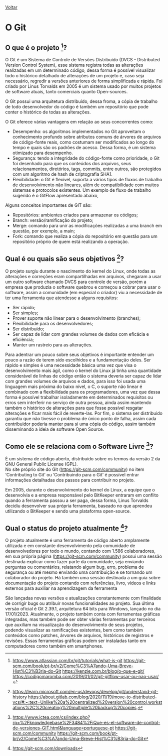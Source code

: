 [Voltar](intro.md)

# O Git

## O que é o projeto [^1]? 


O Git é um Sistema de Controle de Versões Distribuído (DVCS - Distributed Version Control System), esse sistema registra todas as alterações realizadas em um determinado código, dessa forma é possível visualizar todo o histórico detalhado de alterações de um projeto e, caso seja necessário, regredir a versões anteriores de forma simplificada e rápida. Foi criado por Linus Torvalds em 2005 é um sistema usado por muitos projetos de software atuais, tanto comerciais quanto Open-sources. 

O Git possui uma arquitetura distribuído, dessa froma, a cópia de trabalho de todo desenvolvedor do código é também um repositório que pode conter o histórico de todas as alterações. 

O Git oferece várias vantagens em relação ao seus concorrentes como: 

- Desempenho: os algoritmos implementados no Git aproveitam o conhecimento profundo sobre atributos comuns de árvores de arquivos de código-fonte reais, como costumam ser modificados ao longo do tempo e quais são os padrões de acesso. Dessa forma, é um sistema otimizado para desempenho. 
- Segurança: tendo a integridade do código-fonte como prioridade, o Git foi desenhado para que os conteúdos dos arquivos, seus relacionamentos, diretórios, tags, commits, entre outros, são protegidos com um algoritmo de hash de criptografia SHA1. 
- Flexibilidade: o Git é flexível, suporta a vários tipos de fluxos de trabalho de desenvolvimento não lineares, além de compatibilidade com muitos sistemas e protocolos existentes. Um exemplo de fluxo de trabalho sugerido é o GitFlow apresentado abaixo, 

Alguns conceitos importantes de GIT são: 

- Repositórios: ambientes criados para armazenar os códigos;
- Branch: versão/ramificação do projeto;
- Merge: comando para unir as modificações realizadas a  uma branch em questão, por exemplo, a main;
- Fork: comando que realiza a cópia do repositório em questão para um repositório próprio de quem está realizando a operação.

## Qual é ou quais são seus objetivos [^2]? 

O projeto surgiu durante o nascimento do kernel do Linux, onde todas as alterações e correções eram compartilhadas em arquivos, chegaram a usar um outro software chamado DVCS para controle de versão, porém a empresa que produzia o software quebrou e começou a cobrar para usar o software, assim a comunidade (em especial o criador) viu a necessidade de ter uma ferramenta que atendesse a alguns requisitos:

- Ser rápido;
- Ser simples;
- Prover suporte não linear para o desenvolvimento (branches);
- Flexibilidade para os desenvolvedores;
- Ser distribuído;
- Ser capaz de lidar com grandes volumes de dados com eficácia e eficiência;
- Manter um rastreio para as alterações.


Para adentrar um pouco sobre seus objetivos é importante entender um pouco a razão de terem sido escolhidos e a fundamentação deles. Ser rápido e simples é uma necessidade básica uma vez que visa o desenvolvimento mais ágil, como o kernel do Linux já tinha uma quantidade considerável de linhas de código então o sistema deveria ser capaz de lidar com grandes volumes de arquivos e dados, para isso foi usada uma linguagem mais próxima do baixo nível, o C, o suporte não linear é combinado com a flexibilidade para os programadores, uma vez que dessa forma é possível trabalhar isoladamente em determinados requisitos ou erros sem interferir no serviço de outra pessoa, ainda assim mantendo também o histórico de alterações para que fosse possível resgatar alterações e ficar mais fácil de reverte-las. Por fim, o sistema ser distribuido garantiu que não tivesse o problema de único ponto de falha, assim cada contribuidor poderia manter para si uma cópia do código, assim também disseminando a ideia de software Open Source.


## Como ele se relaciona com o Software Livre [^3]?

É um sistema de código aberto, distribuído sobre os termos da versão 2 da GNU General Public License (GPL).  
No site próprio site do Git (https://git-scm.com/community) no item ‘Contributing to Git’ ou ‘Contribuindo para o Git’ é possível entrar informações detalhadas dos passos para contribuir no projeto.

Em 2005, durante o desenvolvimento do kernel do Linux, a equipe que o desenvolvia e a empresa responsável pelo BitKeeper entraram em conflito quando a ferramenta passou a ser paga, dessa forma, Linus Torvalds decidiu desenvolver sua própria ferramenta, baseado no que aprendeu utilizando o BitKeeper e sendo uma plataforma open-source. 



## Qual o status do projeto atualmente [^4]?

O projeto atualmente é uma ferramenta de código aberto amplamente utilizada e em constante desenvolvimento pela comunidade de desenvolvedores por todo o mundo, contando com 1.586 colaboradores, em sua própria página (https://git-scm.com/community) possui uma sessão destinada explicar como fazer parte da comunidade, seja enviando perguntas ou comentários, relatando algum bug, erro, problema de segurança ou até mesmo enviando uma contribuição e se tornando um colaborador do projeto. Há também uma sessão destinada a um guia sobre documentação do projeto contando com referências, livro, vídeos e links externos para auxiliar na aprendizagem da ferramenta

São lançadas novas versões e atualizações constantemente com finalidade de corrigir bugs ou atribuir novas funcionalidades ao projeto. Sua última versão oficial é Git 2.39.1, arquitetura 64 bits para Windows, lançado no dia 17/01/2023. Atualmente, o projeto também conta com ferramentas gráficas integradas, mas também pode ser obter várias ferramentas por terceiros que auxiliam na visualização do desenvolvimento de seus projetos, podendo visualizar as ramificações existentes, bem como também conteúdos como patches, árvores de arquivos, históricos de registros e revisões. Essas ferramentas gráficas podem ser instaladas tanto em computadores como também em smartphones.


[^1]: https://www.atlassian.com/br/git/tutorials/what-is-git 
  https://git-scm.com/book/pt-br/v2/Come%C3%A7ando-Uma-Breve-Hist%C3%B3ria-do-Git
  https://kenzie.com.br/blog/o-que-e-git/ 
  https://codigomaromba.com/2019/01/02/git-gitflow-usar-ou-nao-usar/
[^2]: https://learn.microsoft.com/en-us/devops/develop/git/understand-git-history
  https://about.gitlab.com/blog/2020/11/19/move-to-distributed-vcs/#:~:text=Unlike%20a%20centralized%20version%20control,workstations%2C%20creating%20multiple%20backup%20copies.
[^3]: https://www.ictea.com/cs/index.php?rp=%2Fknowledgebase%2F3484%2FiQue-es-el-software-de-control-de-versiones-GIT.html&language=portuguese-pt
  https://git-scm.com/community
  https://git-scm.com/book/pt-br/v2/Come%C3%A7ando-Uma-Breve-Hist%C3%B3ria-do-Git
[^4]: https://git-scm.com/downloads
